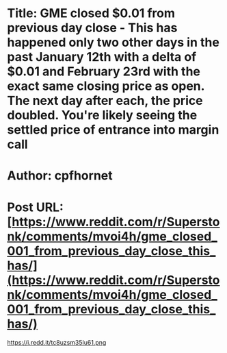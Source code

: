 # Title: GME closed $0.01 from previous day close - This has happened only two other days in the past January 12th with a delta of $0.01 and February 23rd with the exact same closing price as open. The next day after each, the price doubled. You're likely seeing the settled price of entrance into margin call
# Author: cpfhornet
# Post URL: [https://www.reddit.com/r/Superstonk/comments/mvoi4h/gme_closed_001_from_previous_day_close_this_has/](https://www.reddit.com/r/Superstonk/comments/mvoi4h/gme_closed_001_from_previous_day_close_this_has/)


https://i.redd.it/tc8uzsm35lu61.png